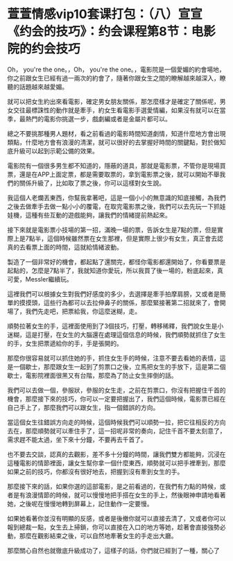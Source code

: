 # 萱萱情感vip10套课打包：（八）宣宣《约会的技巧》：约会课程第8节：电影院的约会技巧

Oh， you're the one。，Oh， you're the one。，電影院是一個愛媚的約會場地，你之前跟女生已經有過一兩次的約會了，隨著你跟女生之間的瞭解越來越深入，瞭聽的話題越來越愛媚。

就可以把女生約出來看電影，確定男女朋友關係，那怎麼樣才是確定了關係呢，男女交往最標誅性的動作就是牽手，約女生看電影手選愛情編，如果沒有就可以在當季，最熱門的電影你挑選一步，戲劇編或者是金屬片都可以。

總之不要挑那種男人題材，看之前看過的電影時間知道劇情，知道什麼地方會出現類點，什麼地方會有浪漫的清潔，就可以很好的去掌握好時間的關鍵點，對於做知底升級可以起到示範公備的效果。

電影院有一個很多男生都不知道的，隱蔽的道具，那就是電影票，不管你是現場買票，還是在APP上面定票，都是需要取票的，拿到電影票之後，就可以開始不舉我們的關係升級了，比如取了票之後，你可以這樣對女生說。

我這個人老爛丟東西，你幫我拿著吧，這是一個小小的無意識的知底接觸，為我們之後去做牽手去做一點小小的覆電，在取完電影票之後，我們可以去先玩一下抓娃娃機，這種有些互動的遊戲能夠，讓我們的情緒提前熱起來。

接下來就是電影票小技場的第一招，滿晚一場的票，告訴女生是7點的票，但是實際上是7點半，這個時候雖然票在女生那裡，但是實際上很少有女生，真正會去認真的去看票上面的時間，這就給情緒波動。

製造了一個非常好的機會，都起點了還關完，都怪你電影都還開始了，你看要票是起點的，怎麼是7點半了，我就知道你愛玩，所以我買了後一場的，粉底起來，真可愛，Messler繼續玩。

這裡我們可以根據女生對我們好感度的多少，去選擇是牽手拍摩肩膀，又或者是簡單的摸摸頭，這些行為都可以去拉伸鼻子的關係，那麼緊接著第二招就來了，會開場了，我們先走吧，把票給我，你這麼迷糊，走。

順勢拉著女生的手，這裡面使用到了3個技巧，打壓，轉移稀釋，我們說女生是小迷糊，這是打壓，在女生的大腦還在處理這個信息的時候，我們順勢就抓住了女生的手，女生把票遞給你的手，手是張開的。

那麼你很容易就可以抓住她的手，抓住女生手的時候，注意不要去看她的表情，這是一個歇士，那麼跟女生一起到了剪票口之後，立馬把女生的手放下，這是第二個歇士，電影院裡面很黑又有台階，那麼為了防止女生摔倒的話。

我們可以去做一個，參服狀，參服的女生走，之前在剪票口，你沒有把握住千首的機會，那麼接下來的技巧，你可以一定要把握出了，我們這個時候，電影票已經在自己手上了，那麼我們可以跟女生，指一個錯誤的方向。

當這個女生往錯誤方向走的時候，這個時候我們可以順勢一拉，把它往相反的方向去在，那麼順勢就可以牽住手了，這一招呢非常的奏向，記住千首不要太刻意了，需求趕不能太過，坐下來十分鐘，不要再去千首了。

也不要去交談，認真的去觀影，差不多十分鐘的時間，讓我們雙方都能夠，沉浸在這種電影的情節裡面，讓女生幫你拿一個什麼東西，順勢就可以把手裡牽到，那麼如果之前的技巧，你都沒有很好地去，把握到沒有牽到女生的手。

那麼接下來的話，如果你選的這部電影，是之前看過的，在我們有力點的時候，或者是有浪漫情節的時候，就可以慢慢地把手搭在女生的手上，然後眼神申請地看著她，之後呢在慢慢地轉到屏幕上，記住動作一定要慢。

如果她看著你並沒有明顯的反感，或者是後撤你就可以直接去清了，又或者你可以報到總裁一點，女生去上掃鎖，你可以直接在入口的地方等她，趁著會直接強勢必動，那麼在觀影結束之後，可以自然地牽著女生的手走出大廳。

那麼關心自然也就徹底升級成功了，這樣子的話，你們就已經到了一種，關心了